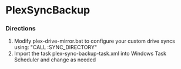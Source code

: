 # PlexSyncBackup

### Directions
1. Modify plex-drive-mirror.bat to configure your custom drive syncs using: "CALL :SYNC_DIRECTORY"
2. Import the task plex-sync-backup-task.xml into Windows Task Scheduler and change as needed

